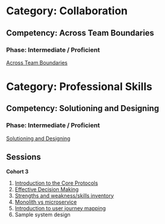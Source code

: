 # Category: Collaboration
## Competency: Across Team Boundaries
### Phase: Intermediate / Proficient

[Across Team Boundaries](../collaboration/across_team_boundaries.md)

# Category: Professional Skills
## Competency: Solutioning and Designing
### Phase: Intermediate / Proficient

[Solutioning and Designing](../professional_skills/solutioning_and_designing.md)

## Sessions
**Cohort 3**

1. [Introduction to the Core Protocols](../topics/intro_to_core_protocols.md)
2. [Effective Decision Making](../topics/effective_decision_making.md)
3. [Strengths and weakness/skills inventory](../topics/strengths-and-weaknesses.md) 
4. [Monolith vs microservice](../topics/monoliths_v_microservices.md)
5. [Introduction to user journey mapping](../topics/intro-to-user-journey-mapping.md)
6. Sample system design
